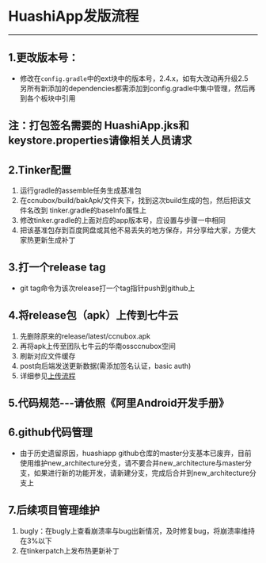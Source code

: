 # HuashiApp发版流程
---
## 1.更改版本号：  
- 修改在`config.gradle`中的ext块中的版本号，2.4.x，如有大改动再升级2.5  
另所有新添加的dependencies都需添加到config.gradle中集中管理，然后再到各个板块中引用

## 注：打包签名需要的 HuashiApp.jks和 keystore.properties请像相关人员请求
## 2.Tinker配置
1. 运行gradle的assemble任务生成基准包
2. 在ccnubox/build/bakApk/文件夹下，找到这次build生成的包，然后把该文件名改到 tinker.gradle的baseInfo属性上
3. 修改tinker.gradle的上面对应的app版本号，应设置与步骤一中相同
4. 把该基准包存到百度网盘或其他不易丢失的地方保存，并分享给大家，方便大家热更新生成补丁

## 3.打一个release tag
- git tag命令为该次release打一个tag指针push到github上

## 4.将release包（apk）上传到七牛云
1. 先删除原来的release/latest/ccnubox.apk
2. 再将apk上传至团队七牛云的华南ossccnubox空间
3. 刷新对应文件缓存
4. post向后端发送更新数据(需添加签名认证，basic auth)
5. 详细参见[上传流程](https://zybuluo.com/Humbert/note/1048906)

## 5.代码规范---请依照《阿里Android开发手册》
## 6.github代码管理
- 由于历史遗留原因，huashiapp github仓库的master分支基本已废弃，目前使用维护new_architecture分支，请不要合并new_architecture与master分支，如果进行新的功能开发，请新建分支，完成后合并到new_architecture分支上

## 7.后续项目管理维护
1. bugly：在bugly上查看崩溃率与bug出新情况，及时修复bug，将崩溃率维持在3%以下
2. 在tinkerpatch上发布热更新补丁



